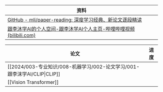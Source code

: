 
| 资料                                                                                                                       |
| ------------------------------------------------------------------------------------------------------------------------ |
| [GitHub - mli/paper-reading: 深度学习经典、新论文逐段精读](https://github.com/mli/paper-reading)                                       |
| [跟李沐学AI的个人空间-跟李沐学AI个人主页-哔哩哔哩视频 (bilibili.com)](https://space.bilibili.com/1567748478/channel/collectiondetail?sid=32744) |

| 论文                                                        | 进度  |
| --------------------------------------------------------- | --- |
| [[2024/003-专业知识/008-机器学习/002-论文学习/001-跟李沫学AI/CLIP\|CLIP]] |     |
| [[Vision Transformer]]                                    |     |
